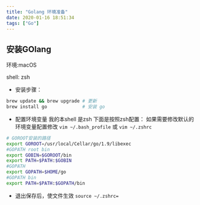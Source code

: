 ```yaml
---
title: "Golang 环境准备"
date: 2020-01-16 18:51:34
tags: ["Go"]
---
```



## 安装GOlang

环境:macOS
 
shell: zsh

* 安装步骤：

```bash
brew update && brew upgrade # 更新
brew install go             # 安装 go
```

* 配置环境变量
我的本shell 是zsh 下面是按照zsh配置：
如果需要修改默认的环境变量配置修改 `vim ~/.bash_profile` 或 `vim ~/.zshrc`

```bash
# GOROOT安装的路径
export GOROOT=/usr/local/Cellar/go/1.9/libexec
#GOPATH root bin
export GOBIN=$GOROOT/bin
export PATH=$PATH:$GOBIN
#GOPATH
export GOPATH=$HOME/go
#GOPATH bin
export PATH=$PATH:$GOPATH/bin
```

* 退出保存后，使文件生效 `source ~/.zshrc=`

